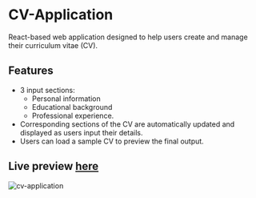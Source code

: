 # CV-Application

React-based web application designed to help users create and manage their curriculum vitae (CV).

## Features

-   3 input sections:
      -    Personal information
      -    Educational background
      -    Professional experience.
-   Corresponding sections of the CV are automatically updated and displayed as users input their details.
-   Users can load a sample CV to preview the final output.
    
## Live preview [here](https://cv-application-ycc.pages.dev/)

![cv-application](https://github.com/yiechernchuen/cv-application/assets/117752972/7fe61129-c08c-4aef-a2e0-50a25fe348de)


